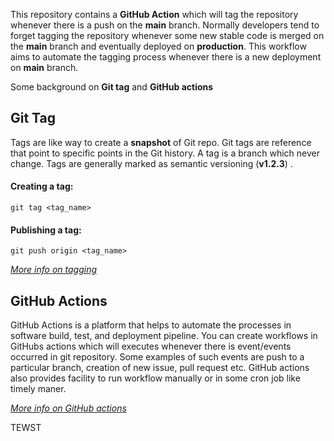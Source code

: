 This repository contains a **GitHub Action** which will tag the repository whenever there is a push on the **main** branch. Normally developers tend to forget tagging the repository whenever some new stable code is merged on the **main** branch and eventually deployed on **production**. This workflow aims to automate the tagging process whenever there is a new deployment on **main** branch.

Some background on **Git tag** and **GitHub actions**

## Git Tag
Tags are like way to create a **snapshot** of Git repo. Git tags are reference that point to specific points in the Git history. A tag is a branch which never change. Tags are generally marked as semantic versioning (**v1.2.3**) . 

#### Creating a tag:
`git tag <tag_name>`

#### Publishing a tag:
`git push origin <tag_name>`

[*More info on tagging*](https://www.atlassian.com/git/tutorials/inspecting-a-repository/git-tag#:~:text=Tags%20are%20ref's%20that%20point,branch%20that%20doesn't%20change.)

## GitHub Actions
GitHub Actions is a platform that helps to automate the processes in software build, test, and deployment pipeline. You can create workflows in GitHubs actions which will executes whenever there is event/events occurred in git repository. Some examples of such events are push to a particular branch, creation of new issue, pull request etc. GitHub actions also provides facility to run workflow manually or in some cron job like timely maner.

[*More info on GitHub actions*](https://docs.github.com/en/actions/)

TEWST
